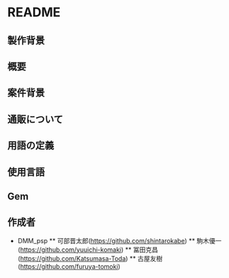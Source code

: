 # README

## 製作背景

## 概要
## 案件背景
## 通販について
## 用語の定義
## 使用言語
## Gem
## 作成者
* DMM_psp
** 可部晋太郎(https://github.com/shintarokabe)
** 駒木優一(https://github.com/yuuichi-komaki)
** 冨田克昌(https://github.com/Katsumasa-Toda)
** 古屋友樹(https://github.com/furuya-tomoki)

